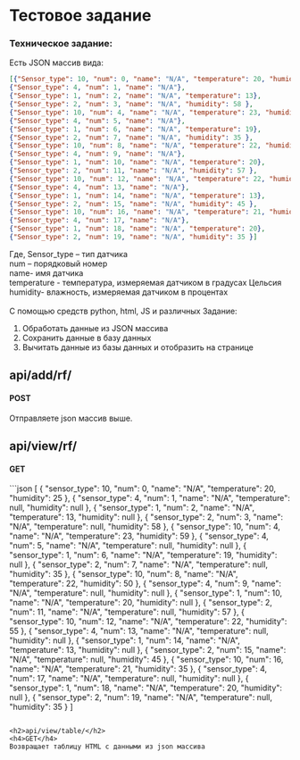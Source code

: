 <h1>Тестовое задание</h1>

<h3>Техническое задание:</h3>
Есть JSON массив вида:

```json
[{"Sensor_type": 10, "num": 0, "name": "N/A", "temperature": 20, "humidity": 25 }, 
{"Sensor_type": 4, "num": 1, "name": "N/A"},
{"Sensor_type": 1, "num": 2, "name": "N/A", "temperature": 13},
{"Sensor_type": 2, "num": 3, "name": "N/A", "humidity": 58 },
{"Sensor_type": 10, "num": 4, "name": "N/A", "temperature": 23, "humidity": 59 },
{"Sensor_type": 4, "num": 5, "name": "N/A"},
{"Sensor_type": 1, "num": 6, "name": "N/A", "temperature": 19},
{"Sensor_type": 2, "num": 7, "name": "N/A", "humidity": 35 },
{"Sensor_type": 10, "num": 8, "name": "N/A", "temperature": 22, "humidity": 50 }, 
{"Sensor_type": 4, "num": 9, "name": "N/A"},
{"Sensor_type": 1, "num": 10, "name": "N/A", "temperature": 20},
{"Sensor_type": 2, "num": 11, "name": "N/A", "humidity": 57 },
{"Sensor_type": 10, "num": 12, "name": "N/A", "temperature": 22, "humidity": 55 },
{"Sensor_type": 4, "num": 13, "name": "N/A"},
{"Sensor_type": 1, "num": 14, "name": "N/A", "temperature": 13},
{"Sensor_type": 2, "num": 15, "name": "N/A", "humidity": 45 },
{"Sensor_type": 10, "num": 16, "name": "N/A", "temperature": 21, "humidity": 35 },
{"Sensor_type": 4, "num": 17, "name": "N/A"},
{"Sensor_type": 1, "num": 18, "name": "N/A", "temperature": 20},
{"Sensor_type": 2, "num": 19, "name": "N/A", "humidity": 35 }]

```

Где, Sensor_type – тип датчика <br>
num – порядковый номер <br>
name- имя датчика <br>
temperature - температура, измеряемая датчиком в градусах Цельсия <br>
humidity- влажность, измеряемая датчиком в процентах <br><br>
С помощью средств python, html, JS и различных Задание:
1. Обработать данные из JSON массива
2. Сохранить данные в базу данных
3. Вычитать данные из базы данных и отобразить на странице

<h2>api/add/rf/</h2>
<h4>POST</h4>
Отправляете json массив выше.

<h2>api/view/rf/</h2>
<h4>GET</h4>
```json
[
    {
        "sensor_type": 10,
        "num": 0,
        "name": "N/A",
        "temperature": 20,
        "humidity": 25
    },
    {
        "sensor_type": 4,
        "num": 1,
        "name": "N/A",
        "temperature": null,
        "humidity": null
    },
    {
        "sensor_type": 1,
        "num": 2,
        "name": "N/A",
        "temperature": 13,
        "humidity": null
    },
    {
        "sensor_type": 2,
        "num": 3,
        "name": "N/A",
        "temperature": null,
        "humidity": 58
    },
    {
        "sensor_type": 10,
        "num": 4,
        "name": "N/A",
        "temperature": 23,
        "humidity": 59
    },
    {
        "sensor_type": 4,
        "num": 5,
        "name": "N/A",
        "temperature": null,
        "humidity": null
    },
    {
        "sensor_type": 1,
        "num": 6,
        "name": "N/A",
        "temperature": 19,
        "humidity": null
    },
    {
        "sensor_type": 2,
        "num": 7,
        "name": "N/A",
        "temperature": null,
        "humidity": 35
    },
    {
        "sensor_type": 10,
        "num": 8,
        "name": "N/A",
        "temperature": 22,
        "humidity": 50
    },
    {
        "sensor_type": 4,
        "num": 9,
        "name": "N/A",
        "temperature": null,
        "humidity": null
    },
    {
        "sensor_type": 1,
        "num": 10,
        "name": "N/A",
        "temperature": 20,
        "humidity": null
    },
    {
        "sensor_type": 2,
        "num": 11,
        "name": "N/A",
        "temperature": null,
        "humidity": 57
    },
    {
        "sensor_type": 10,
        "num": 12,
        "name": "N/A",
        "temperature": 22,
        "humidity": 55
    },
    {
        "sensor_type": 4,
        "num": 13,
        "name": "N/A",
        "temperature": null,
        "humidity": null
    },
    {
        "sensor_type": 1,
        "num": 14,
        "name": "N/A",
        "temperature": 13,
        "humidity": null
    },
    {
        "sensor_type": 2,
        "num": 15,
        "name": "N/A",
        "temperature": null,
        "humidity": 45
    },
    {
        "sensor_type": 10,
        "num": 16,
        "name": "N/A",
        "temperature": 21,
        "humidity": 35
    },
    {
        "sensor_type": 4,
        "num": 17,
        "name": "N/A",
        "temperature": null,
        "humidity": null
    },
    {
        "sensor_type": 1,
        "num": 18,
        "name": "N/A",
        "temperature": 20,
        "humidity": null
    },
    {
        "sensor_type": 2,
        "num": 19,
        "name": "N/A",
        "temperature": null,
        "humidity": 35
    }
]

```

<h2>api/view/table/</h2>
<h4>GET</h4>
Возвращает таблицу HTML с данными из json массива
